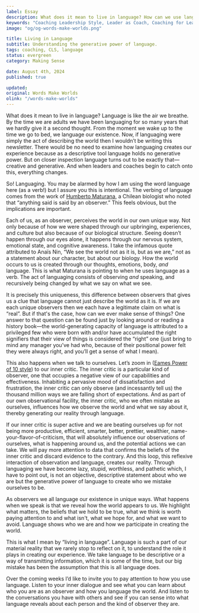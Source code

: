 ```yaml
---
label: Essay
description: What does it mean to live in language? How can we use language not just descriptively, but generatively and creatively?
keywords: "Coaching Leadership Style, Leader as Coach, Coaching for Leaders, Manager as Coach"
image: "og/og-words-make-worlds.png"

title: Living in Language
subtitle: Understanding the generative power of language.
tags: coaching, CLS, language
status: evergreen
category: Making Sense

date: August 4th, 2024
published: true

updated:
original: Words Make Worlds
olink: "/words-make-worlds"
---
```



What does it mean to live in language? Language is like the air we breathe. By the time we are adults we have been languaging for so many years that we hardly give it a second thought. From the moment we wake up to the time we go to bed, we language our existence. Now, if languaging were simply the act of describing the world then I wouldn’t be writing this newsletter. There would be no need to examine how languaging creates our experience because as a descriptive tool language holds no generative power. But on closer inspection language turns out to be exactly that&mdash;creative and generative. And when leaders and coaches begin to catch onto this, everything changes.

So! Languaging. You may be alarmed by how I am using the word language here (as a verb!) but I assure you this is intentional. The verbing of language comes from the work of [Humberto Maturana](https://drive.google.com/file/d/1EPmMiaNKjf4LKIVnNw7dmIMh26Ske404/view?usp=share\_link), a Chilean biologist who noted that “anything said is said by an observer.” This feels obvious, but the implications are important.

Each of us, as an observer, perceives the world in our own unique way. Not only because of how we were shaped through our upbringing, experiences, and culture but also because of our biological structure. Seeing doesn’t happen through our eyes alone, it happens through our nervous system, emotional state, and cognitive awareness. I take the infamous quote attributed to Anaïs Nin, “We see the world not as it is, but as we are,” not as a statement about our character, but about our biology. How the world occurs to us is created through our thoughts, emotions, body, _and_ language. This is what Maturana is pointing to when he uses language as a verb. The act of languaging consists of observing _and_ speaking, and recursively being changed by what we say on what we see.

It is precisely this uniqueness, this difference between observers that gives us a clue that language cannot just describe the world as it is. If we are each unique observers then we each have a legitimate claim on what is “real”. But if that's the case, how can we ever make sense of things? One answer to that question can be found just by looking around or reading a history book&mdash;the world-generating capacity of language is attributed to a privileged few who were born with and/or have accumulated the right signifiers that their view of things is considered the “right” one (just bring to mind any manager you’ve had who, because of their positional power felt they were always right, and you’ll get a sense of what I mean).   

This also happens when we talk to ourselves. Let’s zoom in ([Eames Power of 10 style](https://www.youtube.com/watch?v=0fKBhvDjuy0)) to our inner critic. The inner critic is a particular kind of observer, one that occupies a negative view of our capabilities and effectiveness. Inhabiting a pervasive mood of dissatisfaction and frustration, the inner critic can only observe (and incessantly tell us) the thousand million ways we are falling short of expectations. And as part of our own observational facility, the inner critic, who we often mistake as ourselves, influences how we observe the world and what we say about it, thereby generating our reality through language.

If our inner critic is super active and we are beating ourselves up for not being more productive, efficient, smarter, better, prettier, wealthier, name-your-flavor-of-criticism, that will absolutely influence our observations of ourselves, what is happening around us, and the potential actions we can take. We will pay more attention to data that confirms the beliefs of the inner critic and discard evidence to the contrary. And this loop, this reflexive interaction of observation and language, creates our reality. Through languaging we have become lazy, stupid, worthless, and pathetic which, I have to point out, is not an objective, descriptive statement about who we are but the generative power of language to create who we mistake ourselves to be.    

As observers we all language our existence in unique ways. What happens when we speak is that we reveal how the world appears to us. We highlight what matters, the beliefs that we hold to be true, what we think is worth paying attention to and what isn't, what we hope for, and what we want to avoid. Language shows who we are and how we participate in creating the world.  

This is what I mean by “living in language”. Language is such a part of our material reality that we rarely stop to reflect on it, to understand the role it plays in creating our experience. We take language to be descriptive or a way of transmitting information, which it is some of the time, but our big mistake has been the assumption that this is all language does.

Over the coming weeks I’d like to invite you to pay attention to how you use language. Listen to your inner dialogue and see what you can learn about who you are as an observer and how you language the world. And listen to the conversations you have with others and see if you can sense into what language reveals about each person and the kind of observer they are.
